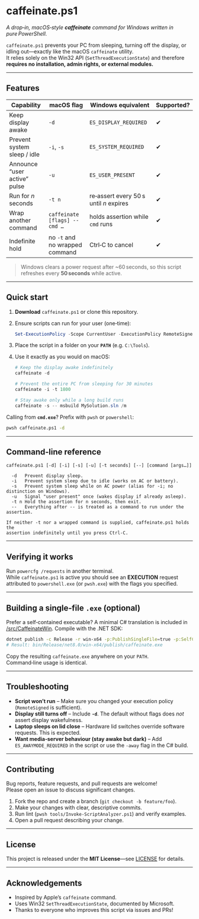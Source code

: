 
# caffeinate.ps1

*A drop‑in, macOS‑style **caffeinate** command for Windows written in pure PowerShell.*

`caffeinate.ps1` prevents your PC from sleeping, turning off the display, or idling out—exactly like the macOS `caffeinate` utility.  
It relies solely on the Win32 API (`SetThreadExecutionState`) and therefore **requires no installation, admin rights, or external modules.**

---

## Features

| Capability | macOS flag | Windows equivalent | Supported? |
|------------|-----------|--------------------|------------|
| Keep display awake | `-d` | `ES_DISPLAY_REQUIRED` | ✔ |
| Prevent system sleep / idle | `-i`, `-s` | `ES_SYSTEM_REQUIRED` | ✔ |
| Announce “user active” pulse | `-u` | `ES_USER_PRESENT` | ✔ |
| Run for *n* seconds | `-t n` | re‑assert every 50 s until *n* expires | ✔ |
| Wrap another command | `caffeinate [flags] -- cmd …` | holds assertion while `cmd` runs | ✔ |
| Indefinite hold | no `-t` and no wrapped command | Ctrl‑C to cancel | ✔ |

> Windows clears a power request after ~60 seconds, so this script refreshes every **50 seconds** while active.

---

## Quick start

1. **Download** `caffeinate.ps1` or clone this repository.
2. Ensure scripts can run for your user (one‑time):

   ```powershell
   Set-ExecutionPolicy -Scope CurrentUser -ExecutionPolicy RemoteSigned
   ```

3. Place the script in a folder on your **`PATH`** (e.g. `C:\Tools`).
4. Use it exactly as you would on macOS:

   ```powershell
   # Keep the display awake indefinitely
   caffeinate -d

   # Prevent the entire PC from sleeping for 30 minutes
   caffeinate -i -t 1800

   # Stay awake only while a long build runs
   caffeinate -s -- msbuild MySolution.sln /m
   ```

Calling from **`cmd.exe`**?  Prefix with `pwsh` or `powershell`:

```cmd
pwsh caffeinate.ps1 -d
```

---

## Command‑line reference

```text
caffeinate.ps1 [-d] [-i] [-s] [-u] [-t seconds] [--] [command [args…]]

  -d   Prevent display sleep.
  -i   Prevent system sleep due to idle (works on AC or battery).
  -s   Prevent system sleep while on AC power (alias for -i; no distinction on Windows).
  -u   Signal "user present" once (wakes display if already asleep).
  -t n Hold the assertion for n seconds, then exit.
  --   Everything after -- is treated as a command to run under the assertion.

If neither -t nor a wrapped command is supplied, caffeinate.ps1 holds the
assertion indefinitely until you press Ctrl‑C.
```

---

## Verifying it works

Run `powercfg /requests` in another terminal.  
While `caffeinate.ps1` is active you should see an **EXECUTION** request attributed to `powershell.exe` (or `pwsh.exe`) with the flags you specified.

---

## Building a single‑file `.exe` (optional)

Prefer a self‑contained executable?  A minimal C# translation is included in [/src/CaffeinateWin](src/CaffeinateWin). Compile with the .NET SDK:

```sh
dotnet publish -c Release -r win-x64 -p:PublishSingleFile=true -p:SelfContained=true
# Result: bin/Release/net8.0/win-x64/publish/caffeinate.exe
```

Copy the resulting `caffeinate.exe` anywhere on your `PATH`.  
Command‑line usage is identical.

---

## Troubleshooting

* **Script won’t run** – Make sure you changed your execution policy (`RemoteSigned` is sufficient).
* **Display still turns off** – Include **`-d`**. The default without flags does *not* assert display wakefulness.
* **Laptop sleeps on lid close** – Hardware lid switches override software requests. This is expected.
* **Want media‑server behaviour (stay awake but dark)** – Add `ES_AWAYMODE_REQUIRED` in the script or use the `-away` flag in the C# build.

---

## Contributing

Bug reports, feature requests, and pull requests are welcome!  
Please open an issue to discuss significant changes.

1. Fork the repo and create a branch (`git checkout -b feature/foo`).
2. Make your changes with clear, descriptive commits.
3. Run lint (`pwsh tools/Invoke-ScriptAnalyzer.ps1`) and verify examples.
4. Open a pull request describing your change.

---

## License

This project is released under the **MIT License**—see [LICENSE](LICENSE) for details.

---

## Acknowledgements

* Inspired by Apple’s `caffeinate` command.
* Uses Win32 `SetThreadExecutionState`, documented by Microsoft.  
* Thanks to everyone who improves this script via issues and PRs!
